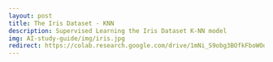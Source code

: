 ```yaml
---
layout: post
title: The Iris Dataset - KNN
description: Supervised Learning the Iris Dataset K-NN model
img: AI-study-guide/img/iris.jpg
redirect: https://colab.research.google.com/drive/1mNi_S9obg3BOfkFboWOd8dZh32PYQGnW
---
```

